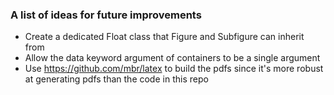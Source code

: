 ### A list of ideas for future improvements

- Create a dedicated Float class that Figure and Subfigure can inherit from
- Allow the data keyword argument of containers to be a single argument
- Use https://github.com/mbr/latex to build the pdfs since it's more robust at
    generating pdfs than the code in this repo
